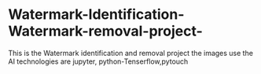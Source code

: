# Watermark-Identification-Watermark-removal-project-
This is the Watermark identification and removal project the images use the AI technologies are jupyter, python-Tenserflow,pytouch
